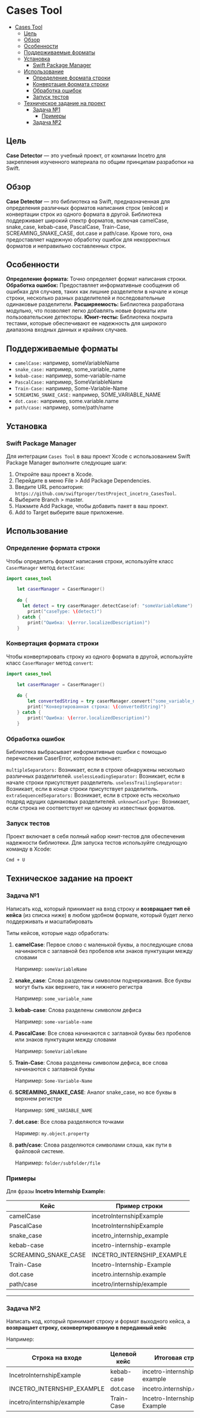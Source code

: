 # Cases Tool

- [Cases Tool](#cases-tool)
  - [Цель](#цель)
  - [Обзор](#обзор)
  - [Особенности](#особенности)
  - [Поддерживаемые форматы](#поддерживаемые-форматы)
  - [Установка](#установка)
    - [Swift Package Manager](#swift-package-manager)
  - [Использование](#использование)
    - [Определение формата строки](#определение-формата-строки)
    - [Конвертация формата строки](#конвертация-формата-строки)
    - [Обработка ошибок](#обработка-ошибок)
    - [Запуск тестов](#запуск-тестов)
  - [Техническое задание на проект](#техническое-задание-на-проект)
    - [Задача №1](#задача-№1)
      - [Примеры](#примеры)
    - [Задача №2](#задача-№2)

## Цель
**Case Detector** — это учебный проект, от компании Incetro для закрепления изученного материала по общим принципам разработки на Swift.

## Обзор
**Case Detector** — это библиотека на Swift, предназначенная для определения различных форматов написания строк (кейсов) и конвертации строк из одного формата в другой. Библиотека поддерживает широкий спектр форматов, включая camelCase, snake_case, kebab-case, PascalCase, Train-Case, SCREAMING_SNAKE_CASE, dot.case и path/case. Кроме того, она предоставляет надежную обработку ошибок для некорректных форматов и неправильно составленных строк.

## Особенности
**Определение формата:** Точно определяет формат написания строки.
**Обработка ошибок:** Предоставляет информативные сообщения об ошибках для случаев, таких как лишние разделители в начале и конце строки, несколько разных разделителей и последовательные одинаковые разделители.
**Расширяемость:** Библиотека разработана модульно, что позволяет легко добавлять новые форматы или пользовательские детекторы.
**Юнит-тесты:** Библиотека покрыта тестами, которые обеспечивают ее надежность для широкого диапазона входных данных и крайних случаев.

## Поддерживаемые форматы
- `camelCase:` например, someVariableName
- `snake_case:` например, some_variable_name
- `kebab-case:` например, some-variable-name
- `PascalCase:` например, SomeVariableName
- `Train-Case:` например, Some-Variable-Name
- `SCREAMING_SNAKE_CASE:` например, SOME_VARIABLE_NAME
- `dot.case:` например, some.variable.name
- `path/case:` например, some/path/name

## Установка
### Swift Package Manager
Для интеграции `Cases Tool` в ваш проект Xcode с использованием Swift Package Manager выполните следующие шаги:
1. Откройте ваш проект в Xcode.
2. Перейдите в меню File > Add Package Dependencies.
3. Введите URL репозитория: `https://github.com/swiftproger/testProject_incetro_CasesTool`.
4. Выберите Branch > master.
5. Нажмите Add Package, чтобы добавить пакет в ваш проект.
6. Add to Target выберите ваше приложение.

## Использование
### Определение формата строки
Чтобы определить формат написания строки, используйте класс `CaserManager` метод `detectCase`:

```swift
import cases_tool

    let caserManager = CaserManager()
        
    do {
      let detect = try caserManager.detectCase(of: "someVariableName")
        print("caseType: \(detect)")
    } catch {
        print("Ошибка: \(error.localizedDescription)")
    }
```

### Конвертация формата строки
Чтобы конвертировать строку из одного формата в другой, используйте класс `CaserManager` метод `convert`:

```swift
import cases_tool

    let caserManager = CaserManager()
    
    do {
        let convertedString = try caserManager.convert("some_variable_name", to: .camelCase)
        print("Конвертированная строка: \(convertedString)")
    } catch {
        print("Ошибка: \(error.localizedDescription)")
    }
```

### Обработка ошибок

Библиотека выбрасывает информативные ошибки с помощью перечисления CaserError, которое включает:

`multipleSeparators:` Возникает, если в строке обнаружены несколько различных разделителей.
`uselessLeadingSeparator:` Возникает, если в начале строки присутствует разделитель.
`uselessTrailingSeparator:` Возникает, если в конце строки присутствует разделитель.
`extraSequencedSeparators:` Возникает, если в строке есть несколько подряд идущих одинаковых разделителей.
`unknownCaseType:` Возникает, если строка не соответствует ни одному из известных форматов.

### Запуск тестов
Проект включает в себя полный набор юнит-тестов для обеспечения надежности библиотеки. Для запуска тестов используйте следующую команду в Xcode:

```bash
Cmd + U
```

## Техническое задание на  проект

### Задача №1

Написать код, который принимает на вход строку и **возвращает тип её кейса** (из списка ниже) в любом удобном формате, который будет легко поддерживать и масштабировать

Типы кейсов, которые надо обработать:

1. **camelCase**: Первое слово с маленькой буквы, а последующие слова начинаются с заглавной без пробелов или знаков пунктуации между словами
    
    Например: `someVariableName`
    
2. **snake_case**: Слова разделены символом подчеркивания. Все буквы могут быть как верхнего, так и нижнего регистра
    
    Например: `some_variable_name`
    
3. **kebab-case**: Слова разделены символом дефиса
    
    Например: `some-variable-name`
    
4. **PascalCase**: Все слова начинаются с заглавной буквы без пробелов или знаков пунктуации между словами 
    
    Например: `SomeVariableName`
    
5. **Train-Case**: Слова разделены символом дефиса, все слова начинаются с заглавной буквы
    
    Например: `Some-Variable-Name`
    
6. **SCREAMING_SNAKE_CASE**: Аналог snake_case, но все буквы в верхнем регистре
    
    Например: `SOME_VARIABLE_NAME`
    
7. **dot.case**: Все слова разделяются точками
    
    Наример: `my.object.property`
    
8. **path/case**: Слова разделяются символами слэша, как пути в файловой системе.
    
    Например: `folder/subfolder/file`
    

### Примеры

Для фразы **Incetro Internship Example:**

| Кейс | Пример строки |
| --- | --- |
| camelCase | incetroInternshipExample |
| PascalCase | IncetroInternshipExample |
| snake_case | incetro_internship_example |
| kebab-case | incetro-internship-example |
| SCREAMING_SNAKE_CASE | INCETRO_INTERNSHIP_EXAMPLE |
| Train-Case | Incetro-Internship-Example |
| dot.case | incetro.internship.example |
| path/case | incetro/internship/example |

---

### Задача №2

Написать код, который принимает строку и формат выходного кейса, а **возвращает строку, сконвертированную в переданный кейс**

Например:

| Строка на входе | Целевой кейс | Итоговая строка |
| --- | --- | --- |
| IncetroInternshipExample | kebab-case | incetro-internship-example |
| INCETRO_INTERNSHIP_EXAMPLE | dot.case | incetro.internship.example |
| incetro/internship/example | Train-Case | Incetro-Internship-Example |
